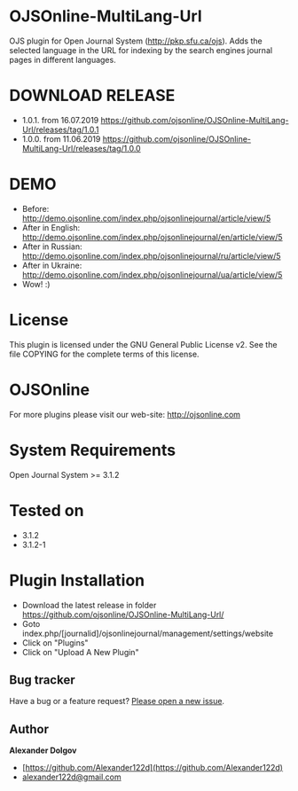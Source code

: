 # OJSOnline-MultiLang-Url

OJS plugin for Open Journal System (http://pkp.sfu.ca/ojs).
Adds the selected language in the URL for indexing by the search engines journal pages in different languages.

# DOWNLOAD RELEASE
+ 1.0.1. from 16.07.2019 https://github.com/ojsonline/OJSOnline-MultiLang-Url/releases/tag/1.0.1
+ 1.0.0. from 11.06.2019 https://github.com/ojsonline/OJSOnline-MultiLang-Url/releases/tag/1.0.0

# DEMO

+ Before: http://demo.ojsonline.com/index.php/ojsonlinejournal/article/view/5
+ After in English: http://demo.ojsonline.com/index.php/ojsonlinejournal/en/article/view/5
+ After in Russian: http://demo.ojsonline.com/index.php/ojsonlinejournal/ru/article/view/5
+ After in Ukraine: http://demo.ojsonline.com/index.php/ojsonlinejournal/ua/article/view/5
+ Wow! :)

# License

This plugin is licensed under the GNU General Public License v2. See the file COPYING for the complete terms of this license.

# OJSOnline

For more plugins please visit our web-site: http://ojsonline.com


# System Requirements

Open Journal System >= 3.1.2

# Tested on
+ 3.1.2
+ 3.1.2-1


# Plugin Installation
 - Download the latest release in folder https://github.com/ojsonline/OJSOnline-MultiLang-Url/
 - Goto index.php/[journalid]/ojsonlinejournal/management/settings/website
 - Click on "Plugins"
 - Click on "Upload A New Plugin"


## Bug tracker

Have a bug or a feature request? [Please open a new issue](https://github.com/ojsonline/OJSOnline-MultiLang-Url/issues).


## Author

**Alexander Dolgov**

+ [https://github.com/Alexander122d](https://github.com/Alexander122d)
+ [alexander122d@gmail.com](mailto:alexander122d@gmail.com)

